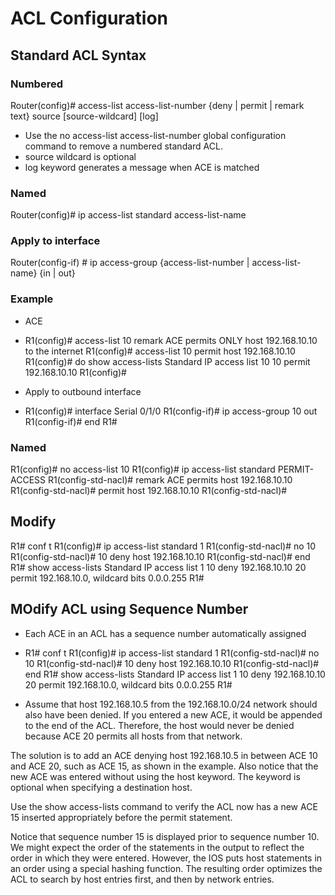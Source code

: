 # ACL Configuration

## Standard ACL Syntax
### Numbered
Router(config)# access-list access-list-number {deny | permit | remark text} source [source-wildcard] [log]

- Use the no access-list access-list-number global configuration command to remove a numbered standard ACL.
- source wildcard is optional
- log keyword generates a message when ACE is matched

### Named
Router(config)# ip access-list standard access-list-name

### Apply to interface
Router(config-if) # ip access-group {access-list-number | access-list-name} {in | out}

### Example

- ACE
- R1(config)# access-list 10 remark ACE permits ONLY host 192.168.10.10 to the internet
R1(config)# access-list 10 permit host 192.168.10.10
R1(config)# do show access-lists
Standard IP access list 10
    10 permit 192.168.10.10
R1(config)#

- Apply to outbound interface
- R1(config)# interface Serial 0/1/0
R1(config-if)# ip access-group 10 out
R1(config-if)# end
R1#

### Named
R1(config)# no access-list 10
R1(config)# ip access-list standard PERMIT-ACCESS
R1(config-std-nacl)# remark ACE permits host 192.168.10.10
R1(config-std-nacl)# permit host 192.168.10.10
R1(config-std-nacl)#

## Modify
R1# conf t
R1(config)# ip access-list standard 1
R1(config-std-nacl)# no 10
R1(config-std-nacl)# 10 deny host 192.168.10.10
R1(config-std-nacl)# end
R1# show access-lists
Standard IP access list 1
    10 deny   192.168.10.10
    20 permit 192.168.10.0, wildcard bits 0.0.0.255
R1#

## MOdify ACL using Sequence Number
- Each ACE in an ACL has a sequence number automatically assigned
- R1# conf t
R1(config)# ip access-list standard 1
R1(config-std-nacl)# no 10
R1(config-std-nacl)# 10 deny host 192.168.10.10
R1(config-std-nacl)# end
R1# show access-lists
Standard IP access list 1
    10 deny   192.168.10.10
    20 permit 192.168.10.0, wildcard bits 0.0.0.255
R1#

- Assume that host 192.168.10.5 from the 192.168.10.0/24 network should also have been denied. If you entered a new ACE, it would be appended to the end of the ACL. Therefore, the host would never be denied because ACE 20 permits all hosts from that network.

The solution is to add an ACE denying host 192.168.10.5 in between ACE 10 and ACE 20, such as ACE 15, as shown in the example. Also notice that the new ACE was entered without using the host keyword. The keyword is optional when specifying a destination host.

Use the show access-lists command to verify the ACL now has a new ACE 15 inserted appropriately before the permit statement.

Notice that sequence number 15 is displayed prior to sequence number 10. We might expect the order of the statements in the output to reflect the order in which they were entered. However, the IOS puts host statements in an order using a special hashing function. The resulting order optimizes the ACL to search by host entries first, and then by network entries.

